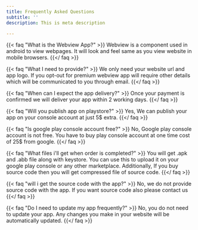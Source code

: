 ```yaml
---
title: Frequently Asked Questions
subtitle: ''
description: This is meta description

---
```

{{< faq "What is the Webview App?" >}} Webview is a component used in android to view webpages. It will look and feel same as you view website in mobile browsers. {{</ faq >}}

{{< faq "What I need to provide?" >}} We only need your website url and app logo. If you opt-out for premium webview app will require other details which will be communicated to you through email. {{</ faq >}}

{{< faq "When can I expect the app delivery?" >}} Once your payment is confirmed we will deliver your app within 2 working days.  {{</ faq >}}

{{< faq "Will you publish app on playstore?" >}} Yes, We can publish your app on your console account at just 5$ extra. {{</ faq >}}

{{< faq "Is google play console account free?" >}} No, Google play console account is not free. You have to buy play console account at one time cost of 25$ from google. {{</ faq >}}

{{< faq "What files i'll get when order is completed?" >}} You will get .apk and .abb file along with keystore. You can use this to upload it on your google play console or any other marketplace. Additionally, If you buy source code then you will get compressed file of source code. {{</ faq >}}

{{< faq "will i get the source code with the app?" >}} No, we do not provide source code with the app. If you want source code also please contact us {{</ faq >}}

{{< faq "Do I need to update my app frequently?" >}} No, you do not need to update your app. Any changes you make in your website will be automatically updated. {{</ faq >}}